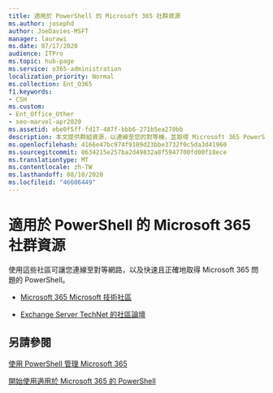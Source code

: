 ```yaml
---
title: 適用於 PowerShell 的 Microsoft 365 社群資源
ms.author: josephd
author: JoeDavies-MSFT
manager: laurawi
ms.date: 07/17/2020
audience: ITPro
ms.topic: hub-page
ms.service: o365-administration
localization_priority: Normal
ms.collection: Ent_O365
f1.keywords:
- CSH
ms.custom:
- Ent_Office_Other
- seo-marvel-apr2020
ms.assetid: ebe0f5ff-fd17-487f-bbb6-271b5ea270bb
description: 本文提供群組資源，以連線至您的對等機，並取得 Microsoft 365 PowerShell 的說明。
ms.openlocfilehash: 4166e47bc974f9109d23bbe3732f0c5da3d41960
ms.sourcegitcommit: 8634215e257ba2d49832a8f5947700fd00f18ece
ms.translationtype: MT
ms.contentlocale: zh-TW
ms.lasthandoff: 08/10/2020
ms.locfileid: "46606449"
---
```

# <a name="microsoft-365-community-resources-for-powershell"></a>適用於 PowerShell 的 Microsoft 365 社群資源

使用這些社區可讓您連線至對等網路，以及快速且正確地取得 Microsoft 365 問題的 PowerShell。 
  
- [Microsoft 365 Microsoft 技術社區](https://techcommunity.microsoft.com/t5/microsoft-365/ct-p/microsoft365)
    
- [Exchange Server TechNet 的社區論壇](https://social.technet.microsoft.com/Forums/exchange/home?forum=exchangesvrgeneral)
    
## <a name="see-also"></a>另請參閱

[使用 PowerShell 管理 Microsoft 365](manage-office-365-with-office-365-powershell.md)
  
[開始使用適用於 Microsoft 365 的 PowerShell](getting-started-with-office-365-powershell.md)

